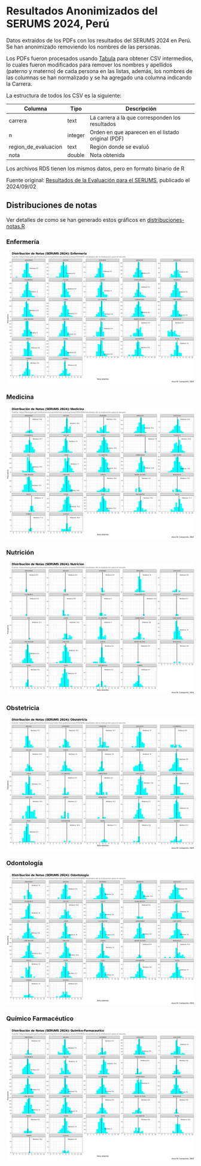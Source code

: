 # Resultados Anonimizados del SERUMS 2024, Perú

Datos extraídos de los PDFs con los resultados del SERUMS 2024 en Perú. Se han anonimizado removiendo los nombres de las personas.

Los PDFs fueron procesados usando [Tabula](https://tabula.technology/) para obtener CSV intermedios, lo cuales fueron modificados para remover los nombres y apellidos (paterno y materno) de cada persona en las listas, además, los nombres de las columnas se han normalizado y se ha agregado una columna indicando la Carrera.

La estructura de todos los CSV es la siguiente:

| Columna              | Tipo    | Descripción                                        |
| -------------------- | ------- | -------------------------------------------------- |
| carrera              | text    | La carrera a la que corresponden los resultados    |
| n                    | integer | Orden en que aparecen en el listado original (PDF) |
| region_de_evaluacion | text    | Región donde se evaluó                             |
| nota                 | double  | Nota obtenida                                      |

Los archivos RDS tienen los mismos datos, pero en formato binario de R

Fuente original: [Resultados de la Evaluación para el SERUMS](https://www.gob.pe/institucion/minsa/informes-publicaciones/5941696-resultados-de-la-evaluacion-para-el-serums2024), publicado el 2024/09/02

## Distribuciones de notas

Ver detalles de como se han generado estos gráficos en [distribuciones-notas.R](/distribuciones-notas.R)

### Enfermería

[![Enfermería](/plots/distribucion-serums2024-enfermeria.png)](/plots/distribucion-serums2024-enfermeria.png)

### Medicina

[![Medicina](/plots/distribucion-serums2024-medicina.png)](/plots/distribucion-serums2024-medicina.png)

### Nutrición

[![Nutrición](/plots/distribucion-serums2024-nutricion.png)](/plots/distribucion-serums2024-nutricion.png)

### Obstetricia

[![Obstetricia](/plots/distribucion-serums2024-obstetricia.png)](/plots/distribucion-serums2024-obstetricia.png)

### Odontología

[![Odontología](/plots/distribucion-serums2024-odontologia.png)](/plots/distribucion-serums2024-odontologia.png)

### Químico Farmacéutico

[![Químico Farmacéutico](/plots/distribucion-serums2024-quimico-farmaceutico.png)](/plots/distribucion-serums2024-quimico-farmaceutico.png)

